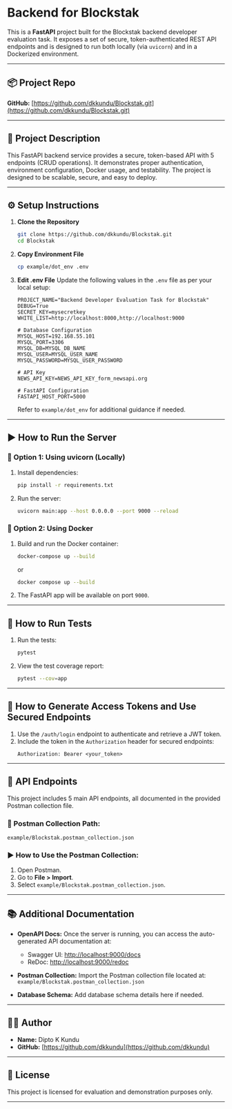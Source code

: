 # Backend for Blockstak

This is a **FastAPI** project built for the Blockstak backend developer evaluation task. It exposes a set of secure, token-authenticated REST API endpoints and is designed to run both locally (via `uvicorn`) and in a Dockerized environment.

---

## 📦 Project Repo

**GitHub:** [https://github.com/dkkundu/Blockstak.git](https://github.com/dkkundu/Blockstak.git)

---

## 🚀 Project Description

This FastAPI backend service provides a secure, token-based API with 5 endpoints (CRUD operations). It demonstrates proper authentication, environment configuration, Docker usage, and testability. The project is designed to be scalable, secure, and easy to deploy.

---

## ⚙️ Setup Instructions

1. **Clone the Repository**
   ```bash
   git clone https://github.com/dkkundu/Blockstak.git
   cd Blockstak
   ```

2. **Copy Environment File**
   ```bash
   cp example/dot_env .env
   ```

3. **Edit .env File**
   Update the following values in the `.env` file as per your local setup:

   ```env
   PROJECT_NAME="Backend Developer Evaluation Task for Blockstak"
   DEBUG=True
   SECRET_KEY=mysecretkey
   WHITE_LIST=http://localhost:8000,http://localhost:9000

   # Database Configuration
   MYSQL_HOST=192.168.55.101
   MYSQL_PORT=3306
   MYSQL_DB=MYSQL_DB_NAME
   MYSQL_USER=MYSQL_USER_NAME
   MYSQL_PASSWORD=MYSQL_USER_PASSWORD

   # API Key
   NEWS_API_KEY=NEWS_API_KEY_form_newsapi.org

   # FastAPI Configuration
   FASTAPI_HOST_PORT=5000
   ```

   Refer to `example/dot_env` for additional guidance if needed.

---

## ▶️ How to Run the Server

### 🔧 Option 1: Using uvicorn (Locally)

1. Install dependencies:
   ```bash
   pip install -r requirements.txt
   ```

2. Run the server:
   ```bash
   uvicorn main:app --host 0.0.0.0 --port 9000 --reload
   ```

### 🐳 Option 2: Using Docker

1. Build and run the Docker container:
   ```bash
   docker-compose up --build
   ```

   or

   ```bash
   docker compose up --build
   ```

2. The FastAPI app will be available on port `9000`.

---

## 🧪 How to Run Tests


1. Run the tests:
   ```bash
   pytest
   ```

2. View the test coverage report:
   ```bash
   pytest --cov=app
   ```

---

## 🔑 How to Generate Access Tokens and Use Secured Endpoints

1. Use the `/auth/login` endpoint to authenticate and retrieve a JWT token.
2. Include the token in the `Authorization` header for secured endpoints:
   ```http
   Authorization: Bearer <your_token>
   ```

---

## 📡 API Endpoints

This project includes 5 main API endpoints, all documented in the provided Postman collection file.

### 📁 Postman Collection Path:
`example/Blockstak.postman_collection.json`

### ▶️ How to Use the Postman Collection:

1. Open Postman.
2. Go to **File > Import**.
3. Select `example/Blockstak.postman_collection.json`.

---

## 📚 Additional Documentation

- **OpenAPI Docs:** Once the server is running, you can access the auto-generated API documentation at:
  - Swagger UI: [http://localhost:9000/docs](http://localhost:9000/docs)
  - ReDoc: [http://localhost:9000/redoc](http://localhost:9000/redoc)

- **Postman Collection:** Import the Postman collection file located at:
  `example/Blockstak.postman_collection.json`

- **Database Schema:** Add database schema details here if needed.

---

## 👨‍💻 Author

- **Name:** Dipto K Kundu
- **GitHub:** [https://github.com/dkkundu](https://github.com/dkkundu)

---

## 📝 License

This project is licensed for evaluation and demonstration purposes only.

---